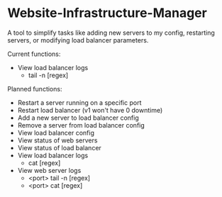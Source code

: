 # Website-Infrastructure-Manager
A tool to simplify tasks like adding new servers to my config, restarting servers, or modifying load balancer parameters.

Current functions:
- View load balancer logs
  - tail -n [regex]

Planned functions:
- Restart a server running on a specific port
- Restart load balancer (v1 won't have 0 downtime)
- Add a new server to load balancer config
- Remove a server from load balancer config
- View load balancer config
- View status of web servers
- View status of load balancer
- View load balancer logs
  - cat [regex]
- View web server logs
  - \<port\> tail -n [regex]
  - \<port\> cat [regex]
